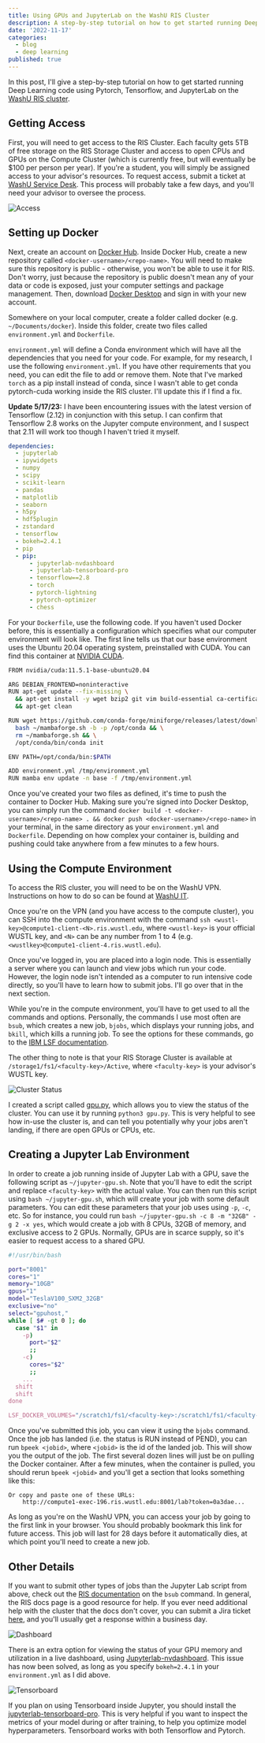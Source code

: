 ```yaml
---
title: Using GPUs and JupyterLab on the WashU RIS Cluster
description: A step-by-step tutorial on how to get started running Deep Learning code using Pytorch, Tensorflow, and JupyterLab on the WashU RIS cluster.
date: '2022-11-17'
categories:
  - blog
  - deep learning
published: true
---
```


In this post, I'll give a step-by-step tutorial on how to get started running Deep Learning code using Pytorch, Tensorflow, and JupyterLab on the [WashU RIS cluster](https://ris.wustl.edu/).

## Getting Access

First, you will need to get access to the RIS Cluster. Each faculty gets 5TB of free storage on the RIS Storage Cluster and access to open CPUs and GPUs on the Compute Cluster (which is currently free, but will eventually be $100 per person per year). If you're a student, you will simply be assigned access to your advisor's resources. To request access, submit a ticket at [WashU Service Desk](https://jira.wustl.edu/servicedesk/customer/portal/2/). This process will probably take a few days, and you'll need your advisor to oversee the process.

![Access](/uploads/image-1668721261311.png)

## Setting up Docker

Next, create an account on [Docker Hub](https://hub.docker.com/). Inside Docker Hub, create a new repository called `<docker-username>/<repo-name>`. You will need to make sure this repository is public - otherwise, you won't be able to use it for RIS. Don't worry, just because the repository is public doesn't mean any of your data or code is exposed, just your computer settings and package management. Then, download [Docker Desktop](https://www.docker.com/products/docker-desktop/) and sign in with your new account.

Somewhere on your local computer, create a folder called docker (e.g. `~/Documents/docker`). Inside this folder, create two files called `environment.yml` and `Dockerfile`.

`environment.yml` will define a Conda environment which will have all the dependencies that you need for your code. For example, for my research, I use the following `environment.yml`. If you have other requirements that you need, you can edit the file to add or remove them. Note that I've marked `torch` as a pip install instead of conda, since I wasn't able to get conda pytorch-cuda working inside the RIS cluster. I'll update this if I find a fix.

**Update 5/17/23:** I have been encountering issues with the latest version of Tensorflow (2.12) in conjunction with this setup. I can confirm that Tensorflow 2.8 works on the Jupyter compute environment, and I suspect that 2.11 will work too though I haven't tried it myself.

```yaml
dependencies:
  - jupyterlab
  - ipywidgets
  - numpy
  - scipy
  - scikit-learn
  - pandas
  - matplotlib
  - seaborn
  - h5py
  - hdf5plugin
  - zstandard
  - tensorflow
  - bokeh=2.4.1
  - pip
  - pip:
      - jupyterlab-nvdashboard
      - jupyterlab-tensorboard-pro
      - tensorflow==2.8
      - torch
      - pytorch-lightning
      - pytorch-optimizer
      - chess
```

For your `Dockerfile`, use the following code. If you haven't used Docker before, this is essentially a configuration which specifies what our computer environment will look like. The first line tells us that our base environment uses the Ubuntu 20.04 operating system, preinstalled with CUDA. You can find this container at [NVIDIA CUDA](https://hub.docker.com/r/nvidia/cuda).

```bash
FROM nvidia/cuda:11.5.1-base-ubuntu20.04

ARG DEBIAN_FRONTEND=noninteractive
RUN apt-get update --fix-missing \
  && apt-get install -y wget bzip2 git vim build-essential ca-certificates libglib2.0-0 libxext6 libsm6 libxrender1 libstdc++6 \
  && apt-get clean

RUN wget https://github.com/conda-forge/miniforge/releases/latest/download/Mambaforge-Linux-x86_64.sh -O ~/mambaforge.sh && \
  bash ~/mambaforge.sh -b -p /opt/conda && \
  rm ~/mambaforge.sh && \
  /opt/conda/bin/conda init

ENV PATH=/opt/conda/bin:$PATH

ADD environment.yml /tmp/environment.yml
RUN mamba env update -n base -f /tmp/environment.yml
```

Once you've created your two files as defined, it's time to push the container to Docker Hub. Making sure you're signed into Docker Desktop, you can simply run the command `docker build -t <docker-username>/<repo-name> . && docker push <docker-username>/<repo-name>` in your terminal, in the same directory as your `environment.yml` and `Dockerfile`. Depending on how complex your container is, building and pushing could take anywhere from a few minutes to a few hours.

## Using the Compute Environment

To access the RIS cluster, you will need to be on the WashU VPN. Instructions on how to do so can be found at [WashU IT](https://it.wustl.edu/items/connect/).

Once you're on the VPN (and you have access to the compute cluster), you can SSH into the compute environment with the command `ssh <wustl-key>@compute1-client-<N>.ris.wustl.edu`, where `<wustl-key>` is your official WUSTL key, and `<N>` can be any number from 1 to 4 (e.g. `<wustlkey>@compute1-client-4.ris.wustl.edu`).

Once you've logged in, you are placed into a login node. This is essentially a server where you can launch and view jobs which run your code. However, the login node isn't intended as a computer to run intensive code directly, so you'll have to learn how to submit jobs. I'll go over that in the next section.

While you're in the compute environment, you'll have to get used to all the commands and options. Personally, the commands I use most often are `bsub`, which creates a new job, `bjobs`, which displays your running jobs, and `bkill`, which kills a running job. To see the options for these commands, go to the [IBM LSF documentation](https://www.ibm.com/docs/en/spectrum-lsf/10.1.0?topic=reference-command).

The other thing to note is that your RIS Storage Cluster is available at `/storage1/fs1/<faculty-key>/Active`, where `<faculty-key>` is your advisor's WUSTL key.

![Cluster Status](/uploads/image-1668721891488.png)

I created a script called [gpu.py](https://gist.github.com/saumikn/9855337011739aea6044943f6e80f25b), which allows you to view the status of the cluster. You can use it by running `python3 gpu.py`. This is very helpful to see how in-use the cluster is, and can tell you potentially why your jobs aren't landing, if there are open GPUs or CPUs, etc.

## Creating a Jupyter Lab Environment

In order to create a job running inside of Jupyter Lab with a GPU, save the following script as `~/jupyter-gpu.sh`. Note that you'll have to edit the script and replace `<faculty-key>` with the actual value. You can then run this script using `bash ~/jupyter-gpu.sh`, which will create your job with some default parameters. You can edit these parameters that your job uses using `-p`, `-c`, etc. So for instance, you could run `bash ~/jupyter-gpu.sh -c 8 -m "32GB" -g 2 -x yes`, which would create a job with 8 CPUs, 32GB of memory, and exclusive access to 2 GPUs. Normally, GPUs are in scarce supply, so it's easier to request access to a shared GPU.

```bash
#!/usr/bin/bash

port="8001"
cores="1"
memory="10GB"
gpus="1"
model="TeslaV100_SXM2_32GB"
exclusive="no"
select="gpuhost,"
while [ $# -gt 0 ]; do
  case "$1" in
    -p)
      port="$2"
      ;;
    -c)
      cores="$2"
      ;;
    ...
  shift
  shift
done

LSF_DOCKER_VOLUMES="/scratch1/fs1/<faculty-key>:/scratch1/fs1/<faculty-key> /storage1/fs1/<faculty-key>/Active:/storage1/fs1/<faculty-key>/Active" LSF_DOCKER_PORTS="$port:$port" PATH="/opt/conda/bin:$PATH"
```

Once you've submitted this job, you can view it using the `bjobs` command. Once the job has landed (i.e. the status is RUN instead of PEND), you can run `bpeek <jobid>`, where `<jobid>` is the id of the landed job. This will show you the output of the job. The first several dozen lines will just be on pulling the Docker container. After a few minutes, when the container is pulled, you should rerun `bpeek <jobid>` and you'll get a section that looks something like this:

```
Or copy and paste one of these URLs:
    http://compute1-exec-196.ris.wustl.edu:8001/lab?token=0a3dae...
```

As long as you're on the WashU VPN, you can access your job by going to the first link in your browser. You should probably bookmark this link for future access. This job will last for 28 days before it automatically dies, at which point you'll need to create a new job.

## Other Details

If you want to submit other types of jobs than the Jupyter Lab script from above, check out the [RIS documentation](https://docs.ris.wustl.edu/doc/compute/recipes/job-execution-examples.html) on the `bsub` command. In general, the RIS docs page is a good resource for help. If you ever need additional help with the cluster that the docs don't cover, you can submit a Jira ticket [here](https://jira.wustl.edu/servicedesk/customer/portal/2), and you'll usually get a response within a business day.

![Dashboard](/uploads/image-1668720856984.png)

There is an extra option for viewing the status of your GPU memory and utilization in a live dashboard, using [Jupyterlab-nvdashboard](https://github.com/rapidsai/jupyterlab-nvdashboard). This issue has now been solved, as long as you specify `bokeh=2.4.1` in your `environment.yml` as I did above.

![Tensorboard](/uploads/image-1668720929412.png)

If you plan on using Tensorboard inside Jupyter, you should install the [jupyterlab-tensorboard-pro](https://pypi.org/project/jupyterlab-tensorboard-pro/). This is very helpful if you want to inspect the metrics of your model during or after training, to help you optimize model hyperparameters. Tensorboard works with both Tensorflow and Pytorch.
